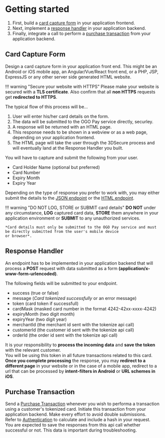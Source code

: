 # Getting started

1. First, build a [card capture form](#card-capture-form) in your application frontend.
2. Next, implement a [response handler](#response-handler) in your application backend.  
3. Finally, integrate a call to perform a [purchase transaction](#purchase-transaction) from your application backend.

## Card Capture Form

Design a card capture form in your application front end. This might be an Android or iOS mobile app, an Angular/Vue/React
front end, or a PHP, JSP, ExpressJS or any other server side generated HTML website.

!!! warning "Secure your website with HTTPS"
    Please make your website is secured with a **TLS certificate**.
    Also confirm that all **non HTTPS** requests get **redirected to HTTPS**.

The typical flow of this process will be...

1. User will enter his/her card details on the form.
2. The data will be submitted to the OGO Pay service directly, securley.
3. A response will be returned with an HTML page.
4. This response needs to be shown in a webview or as a web page, depending on your application frontend.
5. The HTML page will take the user through the 3DSecure process and will eventually land at the Response Handler you built.

You will have to capture and submit the following from your user.

+ Card Holder Name (optional but preferred)
+ Card Number
+ Expiry Month
+ Expiry Year

Depending on the type of response you prefer to work with, you may either submit the details to the
[JSON endpoint](apireference.md#tokenize-card-json) or the [HTML endpoint](apireference.md#tokenize-card-html).

!!! warning "DO NOT LOG, STORE or SUBMIT card details"
    **DO NOT** under any circumstance, **LOG** captured card data, **STORE** them anywhere in your application environment
    or **SUBMIT** to any unauthorized services.

    *Card details must only be submitted to the OGO Pay service and must be directly submitted from the user's mobile device
    or browser*.

## Response Handler

An endpoint has to be implemented in your application backend that will process a **POST** request with data submitted
as a form **(application/x-www-form-urlencoded)**.

The following fields will be submitted to your endpoint.  

+ success (true or false)
+ message (*Card tokenized successfully* or an error message)
+ token (card token if successfull)
+ cardMask (masked card number in the format 4242-42xx-xxxx-4242)
+ expiryMonth (two digit month)
+ expiryYear (two digit year)
+ merchantId (the merchant id sent with the tokenize api call)
+ customerId (the customer id sent with the tokenize api call)
+ orderId (the order id sent with the tokenize api call)

It is your responsibility to **process the incoming data** and **save the token** with the relevant customer.  
You will be using this token in all future transactions related to this card.  
**Once you complete processing** the response, you may **redirect to a different page** in your website or
in the case of a mobile app, redirect to a url that can be processed by **intent-filters in Android** or
**URL schemes in iOS**.

## Purchase Transaction

Send a [Purchase Transaction](apireference.md#purchase-transaction) whenever you wish to performa a transaction using a
customer's tokenized card. Initiate this transaction from your application backend. Make every effort to avoid double
submissions.  
Refer to [Authentication](apireference.md#authentication) to calculate and include a hash in your request.  
You are expected to save the responses from this api call whether successful or not. This data is important during troubleshooting.
